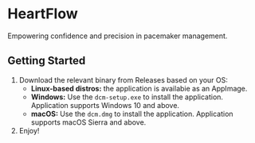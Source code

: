# HeartFlow

Empowering confidence and precision in pacemaker management.

## Getting Started

1. Download the relevant binary from Releases based on your OS:
   - **Linux-based distros:** the application is availabie as an AppImage.
   - **Windows:** Use the `dcm-setup.exe` to install the application. Application supports Windows 10 and above.
   - **macOS:** Use the `dcm.dmg` to install the application. Application supports macOS Sierra and above.
2. Enjoy!
